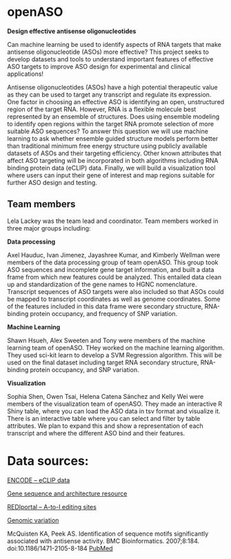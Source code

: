 # openASO

**Design effective antisense oligonucleotides**

Can machine learning be used to identify aspects of RNA targets that make antisense oligonucleotide (ASOs) more effective? This project seeks to develop datasets and tools to understand important features of effective ASO targets to improve ASO design for experimental and clinical applications!

Antisense oligonucleotides (ASOs) have a high potential therapeutic value as they can be used to target any transcript and regulate its expression. One factor in choosing an effective ASO is identifying an open, unstructured region of the target RNA. However, RNA is a flexible molecule best represented by an ensemble of structures.  Does using ensemble modeling to identify open regions within the target RNA promote selection of more suitable ASO sequences? To answer this question we will use machine learning to ask whether ensemble guided structure models perform better than traditional minimum free energy structure using publicly available datasets of ASOs and their targeting efficiency. Other known attributes that affect ASO targeting will be incorporated in both algorithms including RNA binding protein data (eCLIP) data.  Finally, we will build a visualization tool where users can input their gene of interest and map regions suitable for further ASO design and testing.

## Team members

Lela Lackey was the team lead and coordinator. Team members worked in three major groups including:

**Data processing**

Axel Hauduc, Ivan Jimenez, Jayashree Kumar, and Kimberly Wellman were members of the data processing group of team openASO. This group took ASO sequences and incomplete gene target information, and built a data frame from which new features could be analyzed. This entailed data clean up and standardization of the gene names to HGNC nomenclature. Transcript sequences of ASO targets were also included so that ASOs could be mapped to transcript coordinates as well as genome coordinates. Some of the features included in this data frame were secondary structure, RNA-binding protein occupancy, and frequency of SNP variation.

**Machine Learning**

Shawn Hsueh, Alex Sweeten and Tony were members of the machine learning team of openASO. THey worked on the machine learning algorithm. They used sci-kit learn to develop a SVM Regression algorithm. This will be used on the final dataset including target RNA secondary structure, RNA-binding protein occupancy, and SNP variation.

**Visualization**

Sophia Shen, Owen Tsai, Helena Catena Sánchez and Kelly Wei were members of the visualization team of openASO. They made an interactive R Shiny table, where you can load the ASO data in tsv format and visualize it. There is an interactive table where you can select and filter by table attributes. We plan to expand this and show a representation of each transcript and where the different ASO bind and their features.


# Data sources:

[ENCODE – eCLIP data](https://www.encodeproject.org/eclip/)

[Gene sequence and architecture resource](http://genome.ucsc.edu/cgi-bin/hgTables?command=start)

[REDIportal – A-to-I editing sites](http://srv00.recas.ba.infn.it/atlas/)

[Genomic variation](https://www.ncbi.nlm.nih.gov/snp/)

McQuisten KA, Peek AS. Identification of sequence motifs significantly associated with antisense activity. BMC Bioinformatics. 2007;8:184. doi:10.1186/1471-2105-8-184 [PubMed](https://www.ncbi.nlm.nih.gov/pubmed/17555590)

